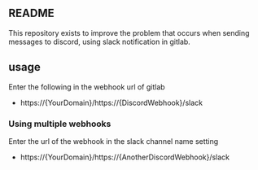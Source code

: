 ## README

This repository exists to improve the problem that occurs when sending messages to discord, using slack notification in gitlab.


## usage
Enter the following in the webhook url of gitlab

- https://{YourDomain}/https://{DiscordWebhook}/slack

### Using multiple webhooks
Enter the url of the webhook in the slack channel name setting

- https://{YourDomain}/https://{AnotherDiscordWebhook}/slack 